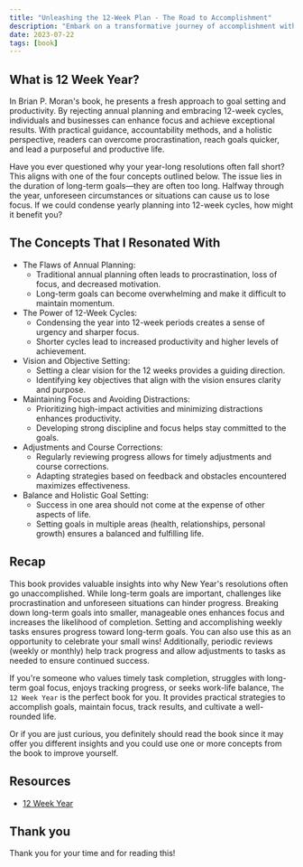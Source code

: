 ```yaml
---
title: "Unleashing the 12-Week Plan - The Road to Accomplishment"
description: "Embark on a transformative journey of accomplishment with the powerful 12-Week Plan. Unleash your potential and achieve your goals like never before."
date: 2023-07-22
tags: [book]
---
```


## What is 12 Week Year?

In Brian P. Moran's book, he presents a fresh approach to goal setting and productivity. By rejecting annual planning and embracing 12-week cycles, individuals and businesses can enhance focus and achieve exceptional results. With practical guidance, accountability methods, and a holistic perspective, readers can overcome procrastination, reach goals quicker, and lead a purposeful and productive life.

Have you ever questioned why your year-long resolutions often fall short? This aligns with one of the four concepts outlined below. The issue lies in the duration of long-term goals—they are often too long. Halfway through the year, unforeseen circumstances or situations can cause us to lose focus. If we could condense yearly planning into 12-week cycles, how might it benefit you?

## The Concepts That I Resonated With

- The Flaws of Annual Planning:
  - Traditional annual planning often leads to procrastination, loss of focus, and decreased motivation.
  - Long-term goals can become overwhelming and make it difficult to maintain momentum.
- The Power of 12-Week Cycles:
  - Condensing the year into 12-week periods creates a sense of urgency and sharper focus.
  - Shorter cycles lead to increased productivity and higher levels of achievement.
- Vision and Objective Setting:
  - Setting a clear vision for the 12 weeks provides a guiding direction.
  - Identifying key objectives that align with the vision ensures clarity and purpose.
- Maintaining Focus and Avoiding Distractions:
  - Prioritizing high-impact activities and minimizing distractions enhances productivity.
  - Developing strong discipline and focus helps stay committed to the goals.
- Adjustments and Course Corrections:
  - Regularly reviewing progress allows for timely adjustments and course corrections.
  - Adapting strategies based on feedback and obstacles encountered maximizes effectiveness.
- Balance and Holistic Goal Setting:
  - Success in one area should not come at the expense of other aspects of life.
  - Setting goals in multiple areas (health, relationships, personal growth) ensures a balanced and fulfilling life.

## Recap

This book provides valuable insights into why New Year's resolutions often go unaccomplished. While long-term goals are important, challenges like procrastination and unforeseen situations can hinder progress. Breaking down long-term goals into smaller, manageable ones enhances focus and increases the likelihood of completion. Setting and accomplishing weekly tasks ensures progress toward long-term goals. You can also use this as an opportunity to celebrate your small wins! Additionally, periodic reviews (weekly or monthly) help track progress and allow adjustments to tasks as needed to ensure continued success.

If you're someone who values timely task completion, struggles with long-term goal focus, enjoys tracking progress, or seeks work-life balance, `The 12 Week Year` is the perfect book for you. It provides practical strategies to accomplish goals, maintain focus, track results, and cultivate a well-rounded life.

Or if you are just curious, you definitely should read the book since it may offer you different insights and you could use one or more concepts from the book to improve yourself.

## Resources

- [12 Week Year](https://12weekyear.com/)

## Thank you

Thank you for your time and for reading this!
